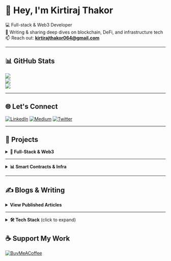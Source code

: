 # 👋 Hey, I'm Kirtiraj Thakor

💻 Full-stack & Web3 Developer   
🧠 Writing & sharing deep dives on blockchain, DeFi, and infrastructure tech  
📫 Reach out: **kirtirajthakor064@gmail.com**

---

## 📊 GitHub Stats

![](https://github-readme-stats.vercel.app/api?username=kirtiraj22&theme=radical&hide_border=false&include_all_commits=true&count_private=true)  
![](https://github-readme-streak-stats.herokuapp.com/?user=kirtiraj22&theme=radical&hide_border=false)  
![](https://github-readme-stats.vercel.app/api/top-langs/?username=kirtiraj22&theme=radical&hide_border=false&layout=compact)

---


## 🌐 Let's Connect

[![LinkedIn](https://img.shields.io/badge/LinkedIn-%230077B5.svg?logo=linkedin&logoColor=white)](https://linkedin.com/in/kirtiraj-thakor-0a5440204) 
[![Medium](https://img.shields.io/badge/Medium-12100E?logo=medium&logoColor=white)](https://medium.com/@kirtirajpatanwadia064) 
[![Twitter](https://img.shields.io/badge/Twitter-%231DA1F2.svg?logo=Twitter&logoColor=white)](https://twitter.com/kirtirajthakor)

---
## 🚀 Projects

<details>
<summary><b>🔗 Full-Stack & Web3</b></summary>

<br/>

**TypeOnChain** | [typeonchain.fun](https://typeonchain.fun)  
_Fully on-chain typing game on Solana where each keystroke is a transaction._  
Tech: Magicblock, Anchor, Next.js

**Codeo** | [GitHub](https://github.com/your-codeo-repo) | [editor-codeo.vercel.app](https://editor-codeo.vercel.app)  
_Online code editor to write, run, and share code snippets in multiple languages._

**CopperX Telegram Bot** | [GitHub](https://github.com/your-copperx-repo)  
_Telegram bot that allows users to manage their CopperX wallet and perform on-chain transactions._

**Rydo Backend** | [GitHub](https://github.com/your-rydo-backend)  
_Backend system powering a ride-sharing app on Solana. Handles user auth, ride logic, and core services._

</details>

---

<details>
<summary><b>📊 Smart Contracts & Infra</b></summary>

<br/>

**Escrow Program** | [GitHub](https://github.com/your-escrow-repo)  
_Trustless escrow contract built with Solana & Anchor. Allows secure token exchanges between two parties._

**Solana DeFi Analytics MCP Server** | [GitHub](https://github.com/your-mcp-repo)  
_Model Context Protocol server that delivers wallet-level analytics and insights into DeFi activities on Solana._

</details>

---

## ✍️ Blogs & Writing

<details>
<summary><b>View Published Articles</b></summary>

<br/>

- [Build the fastest counter program on Solana using Magicblock](https://medium.com/@kirtiraj22/build-the-fastest-counter-program-on-solana-using-magicblock-8c7f93c2595b)  
- [The ultimate guide to building an escrow contract on Solana with Anchor](https://blog.blockmagnates.com/the-ultimate-guide-to-building-an-escrow-contract-on-solana-with-anchor-ceca1811bfd2)  
- [Solana doesn't need L2s — It needs Magicblock](https://medium.com/@kirtiraj22/solana-doesnt-need-l2s-it-needs-magicblock-ec2f7f79607a)  
- [What Magicblock just did to Solana will blow your mind](https://medium.com/@kirtiraj22/what-magicblock-just-did-to-solana-will-blow-your-mind-ec81c33200fd)  
- [The future of finance is here: Why Fogo might be the ultimate Layer 1](https://medium.com/@kirtiraj22/the-future-of-finance-is-here-why-fogo-might-be-the-ultimate-layer-1-d334dd575f1d)  
- [Fragmented Liquidity: A major challenge for DeFi](https://medium.com/@kirtiraj22/fragmented-liquidity-a-major-challenge-for-defi-7a30d4bb2c5f)  
- [How Kaito's Yapper system can empower or overshadow crypto voices](https://medium.com/@kirtiraj22/how-kaitos-yapper-system-can-empower-or-overshadow-crypto-voices-620b8401cd73)

</details>

---
<details>
<summary><b>🛠 Tech Stack</b> (click to expand)</summary>
<br/>
	
### 👨‍💻 Languages  
![JavaScript](https://img.shields.io/badge/JavaScript-F7DF1E?style=flat&logo=javascript&logoColor=black)
![TypeScript](https://img.shields.io/badge/TypeScript-3178C6?style=flat&logo=typescript&logoColor=white)
![Rust](https://img.shields.io/badge/Rust-000000?style=flat&logo=rust&logoColor=white)
![Solidity](https://img.shields.io/badge/Solidity-363636?style=flat&logo=solidity&logoColor=white)

---

### ⚙️ Frameworks & Libraries  
![React](https://img.shields.io/badge/React-61DAFB?style=flat&logo=react&logoColor=black)
![Next.js](https://img.shields.io/badge/Next.js-000?style=flat&logo=nextdotjs&logoColor=white)
![React Native](https://img.shields.io/badge/React%20Native-20232A?style=flat&logo=react&logoColor=61DAFB)
![Node.js](https://img.shields.io/badge/Node.js-339933?style=flat&logo=nodedotjs&logoColor=white)
![Express](https://img.shields.io/badge/Express.js-404D59?style=flat)
![TailwindCSS](https://img.shields.io/badge/TailwindCSS-06B6D4?style=flat&logo=tailwindcss&logoColor=white)
![Chakra UI](https://img.shields.io/badge/Chakra%20UI-319795?style=flat&logo=chakra-ui&logoColor=white)
![ShadCN](https://img.shields.io/badge/ShadCN-black?style=flat)
![tRPC](https://img.shields.io/badge/tRPC-2596be?style=flat)

---

### 🌐 Web3 / Blockchain  
![Solana](https://img.shields.io/badge/Solana-282C34?style=flat&logo=solana&logoColor=00FFA3)
![Anchor](https://img.shields.io/badge/Anchor-282C34?style=flat&logo=anchor&logoColor=white)
![Magicblock](https://img.shields.io/badge/Magicblock-6e44ff?style=flat)
![Hardhat](https://img.shields.io/badge/Hardhat-fdf5e6?style=flat&logo=ethereum&logoColor=black)
![Foundry](https://img.shields.io/badge/Foundry-black?style=flat)
![Ethers.js](https://img.shields.io/badge/Ethers.js-343A40?style=flat)
![Wagmi](https://img.shields.io/badge/Wagmi-FF3C00?style=flat)

---

### 🧩 ORMs / Backend  
![Prisma](https://img.shields.io/badge/Prisma-2D3748?style=flat&logo=prisma&logoColor=white)
![Mongoose](https://img.shields.io/badge/Mongoose-880000?style=flat)

---

### 🗃️ Databases  
![PostgreSQL](https://img.shields.io/badge/PostgreSQL-4169E1?style=flat&logo=postgresql&logoColor=white)
![MongoDB](https://img.shields.io/badge/MongoDB-47A248?style=flat&logo=mongodb&logoColor=white)
![MySQL](https://img.shields.io/badge/MySQL-00758F?style=flat&logo=mysql&logoColor=white)
![Neon](https://img.shields.io/badge/NeonDB-000000?style=flat)
![Convex](https://img.shields.io/badge/Convex-191A23?style=flat)
![Firebase](https://img.shields.io/badge/Firebase-ffcb2b?style=flat&logo=firebase&logoColor=black)
![Redis](https://img.shields.io/badge/Redis-DC382D?style=flat&logo=redis&logoColor=white)

---

### 📱 Mobile  
![React Native](https://img.shields.io/badge/React%20Native-20232A?style=flat&logo=react&logoColor=61DAFB)
![Expo](https://img.shields.io/badge/Expo-000020?style=flat&logo=expo&logoColor=white)

---

### 🛠️ Tools & Infra  
![Git](https://img.shields.io/badge/Git-F05032?style=flat&logo=git&logoColor=white)
![Docker](https://img.shields.io/badge/Docker-2496ED?style=flat&logo=docker&logoColor=white)
![Vercel](https://img.shields.io/badge/Vercel-000000?style=flat&logo=vercel&logoColor=white)
![Cloudflare](https://img.shields.io/badge/Cloudflare-F38020?style=flat&logo=cloudflare&logoColor=white)
![WSL](https://img.shields.io/badge/WSL-006400?style=flat)
![Telegram Bot](https://img.shields.io/badge/Telegram%20Bot-2CA5E0?style=flat&logo=telegram&logoColor=white)

---

### 🧪 Testing & Utilities  
![Jest](https://img.shields.io/badge/Jest-C21325?style=flat&logo=jest&logoColor=white)
![Postman](https://img.shields.io/badge/Postman-FF6C37?style=flat&logo=postman&logoColor=white)

</details>


## ☕ Support My Work

[![BuyMeACoffee](https://img.shields.io/badge/Buy%20Me%20a%20Coffee-ffdd00?style=for-the-badge&logo=buy-me-a-coffee&logoColor=black)](https://buymeacoffee.com/kirtiraj22)

